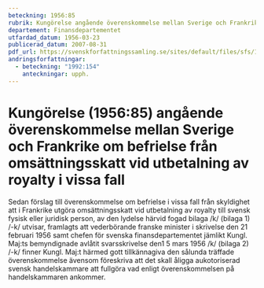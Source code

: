 ```yaml
---
beteckning: 1956:85
rubrik: Kungörelse angående överenskommelse mellan Sverige och Frankrike om befrielse från omsättningsskatt vid utbetalning av royalty i vissa fall
departement: Finansdepartementet
utfardad_datum: 1956-03-23
publicerad_datum: 2007-08-31
pdf_url: https://svenskforfattningssamling.se/sites/default/files/sfs/1956-03/SFS1956-85.pdf
andringsforfattningar:
  - beteckning: "1992:154"
    anteckningar: upph.
---
```


# Kungörelse (1956:85) angående överenskommelse mellan Sverige och Frankrike om befrielse från omsättningsskatt vid utbetalning av royalty i vissa fall

Sedan förslag till överenskommelse om befrielse i vissa fall från skyldighet att i Frankrike utgöra omsättningsskatt vid utbetalning av royalty till svensk fysisk eller juridisk person, av den lydelse härvid fogad bilaga /k/ (bilaga 1) /-k/ utvisar, framlagts att vederbörande franske minister i skrivelse den 21 februari 1956 samt chefen för svenska finansdepartementet jämlikt Kungl. Maj:ts bemyndignade avlåtit svarsskrivelse den1 5 mars 1956 /k/ (bilaga 2) /-k/ finner Kungl. Maj:t härmed gott tillkännagiva den sålunda träffade överenskommelse ävensom föreskriva att det skall åligga aukotoriserad svensk handelskammare att fullgöra vad enligt överenskommelsen på handelskammaren ankommer.